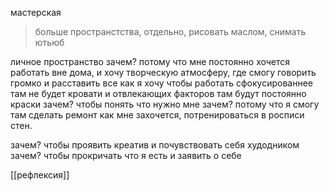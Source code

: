 мастерская

>больше пространстства, отдельно, рисовать маслом, снимать ютьюб



личное пространство
зачем? 
потому что мне постоянно хочется работать вне дома, и хочу творческую атмосферу, где смогу говорить громко и расставить все как я хочу
чтобы работать сфокусированнее
там не будет кровати и отвлекающих факторов
там будут постоянно краски 
зачем?
чтобы понять что нужно мне
зачем? потому что я смогу там сделать ремонт как мне захочется, потренироваться в росписи стен.

зачем? 
чтобы проявить креатив и почувствовать себя худодником
зачем?
чтобы прокричать что я есть и заявить о себе

[[рефлексия]]
